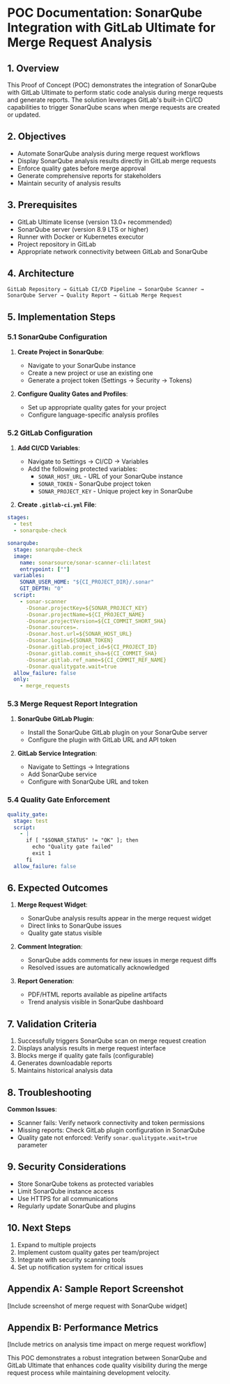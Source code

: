 # POC Documentation: SonarQube Integration with GitLab Ultimate for Merge Request Analysis

## 1. Overview

This Proof of Concept (POC) demonstrates the integration of SonarQube with GitLab Ultimate to perform static code analysis during merge requests and generate reports. The solution leverages GitLab's built-in CI/CD capabilities to trigger SonarQube scans when merge requests are created or updated.

## 2. Objectives

- Automate SonarQube analysis during merge request workflows
- Display SonarQube analysis results directly in GitLab merge requests
- Enforce quality gates before merge approval
- Generate comprehensive reports for stakeholders
- Maintain security of analysis results

## 3. Prerequisites

- GitLab Ultimate license (version 13.0+ recommended)
- SonarQube server (version 8.9 LTS or higher)
- Runner with Docker or Kubernetes executor
- Project repository in GitLab
- Appropriate network connectivity between GitLab and SonarQube

## 4. Architecture

```
GitLab Repository → GitLab CI/CD Pipeline → SonarQube Scanner → SonarQube Server → Quality Report → GitLab Merge Request
```

## 5. Implementation Steps

### 5.1 SonarQube Configuration

1. **Create Project in SonarQube**:
   - Navigate to your SonarQube instance
   - Create a new project or use an existing one
   - Generate a project token (Settings → Security → Tokens)

2. **Configure Quality Gates and Profiles**:
   - Set up appropriate quality gates for your project
   - Configure language-specific analysis profiles

### 5.2 GitLab Configuration

1. **Add CI/CD Variables**:
   - Navigate to Settings → CI/CD → Variables
   - Add the following protected variables:
     - `SONAR_HOST_URL` - URL of your SonarQube instance
     - `SONAR_TOKEN` - SonarQube project token
     - `SONAR_PROJECT_KEY` - Unique project key in SonarQube

2. **Create `.gitlab-ci.yml` File**:

```yaml
stages:
  - test
  - sonarqube-check

sonarqube:
  stage: sonarqube-check
  image:
    name: sonarsource/sonar-scanner-cli:latest
    entrypoint: [""]
  variables:
    SONAR_USER_HOME: "${CI_PROJECT_DIR}/.sonar"
    GIT_DEPTH: "0"
  script:
    - sonar-scanner
      -Dsonar.projectKey=${SONAR_PROJECT_KEY}
      -Dsonar.projectName=${CI_PROJECT_NAME}
      -Dsonar.projectVersion=${CI_COMMIT_SHORT_SHA}
      -Dsonar.sources=.
      -Dsonar.host.url=${SONAR_HOST_URL}
      -Dsonar.login=${SONAR_TOKEN}
      -Dsonar.gitlab.project_id=${CI_PROJECT_ID}
      -Dsonar.gitlab.commit_sha=${CI_COMMIT_SHA}
      -Dsonar.gitlab.ref_name=${CI_COMMIT_REF_NAME}
      -Dsonar.qualitygate.wait=true
  allow_failure: false
  only:
    - merge_requests
```

### 5.3 Merge Request Report Integration

1. **SonarQube GitLab Plugin**:
   - Install the SonarQube GitLab plugin on your SonarQube server
   - Configure the plugin with GitLab URL and API token

2. **GitLab Service Integration**:
   - Navigate to Settings → Integrations
   - Add SonarQube service
   - Configure with SonarQube URL and token

### 5.4 Quality Gate Enforcement

```yaml
quality_gate:
  stage: test
  script:
    - |
      if [ "$SONAR_STATUS" != "OK" ]; then
        echo "Quality gate failed"
        exit 1
      fi
  allow_failure: false
```

## 6. Expected Outcomes

1. **Merge Request Widget**:
   - SonarQube analysis results appear in the merge request widget
   - Direct links to SonarQube issues
   - Quality gate status visible

2. **Comment Integration**:
   - SonarQube adds comments for new issues in merge request diffs
   - Resolved issues are automatically acknowledged

3. **Report Generation**:
   - PDF/HTML reports available as pipeline artifacts
   - Trend analysis visible in SonarQube dashboard

## 7. Validation Criteria

1. Successfully triggers SonarQube scan on merge request creation
2. Displays analysis results in merge request interface
3. Blocks merge if quality gate fails (configurable)
4. Generates downloadable reports
5. Maintains historical analysis data

## 8. Troubleshooting

**Common Issues**:
- Scanner fails: Verify network connectivity and token permissions
- Missing reports: Check GitLab plugin configuration in SonarQube
- Quality gate not enforced: Verify `sonar.qualitygate.wait=true` parameter

## 9. Security Considerations

- Store SonarQube tokens as protected variables
- Limit SonarQube instance access
- Use HTTPS for all communications
- Regularly update SonarQube and plugins

## 10. Next Steps

1. Expand to multiple projects
2. Implement custom quality gates per team/project
3. Integrate with security scanning tools
4. Set up notification system for critical issues

## Appendix A: Sample Report Screenshot

[Include screenshot of merge request with SonarQube widget]

## Appendix B: Performance Metrics

[Include metrics on analysis time impact on merge request workflow]

This POC demonstrates a robust integration between SonarQube and GitLab Ultimate that enhances code quality visibility during the merge request process while maintaining development velocity.
